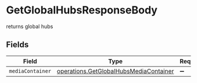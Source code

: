 # GetGlobalHubsResponseBody

returns global hubs


## Fields

| Field                                                                                            | Type                                                                                             | Required                                                                                         | Description                                                                                      |
| ------------------------------------------------------------------------------------------------ | ------------------------------------------------------------------------------------------------ | ------------------------------------------------------------------------------------------------ | ------------------------------------------------------------------------------------------------ |
| `mediaContainer`                                                                                 | [operations.GetGlobalHubsMediaContainer](../../models/operations/getglobalhubsmediacontainer.md) | :heavy_minus_sign:                                                                               | N/A                                                                                              |